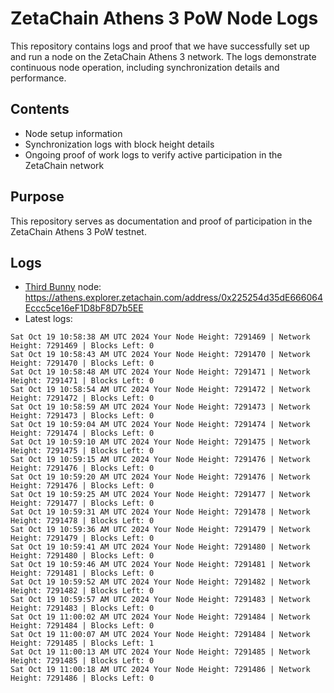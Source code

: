 # ZetaChain Athens 3 PoW Node Logs
This repository contains logs and proof that we have successfully set up and run a node on the ZetaChain Athens 3 network. The logs demonstrate continuous node operation, including synchronization details and performance.

## Contents
- Node setup information
- Synchronization logs with block height details
- Ongoing proof of work logs to verify active participation in the ZetaChain network

## Purpose
This repository serves as documentation and proof of participation in the ZetaChain Athens 3 PoW testnet.

## Logs

- [Third Bunny](https://thirdbunny.xyz/) node: https://athens.explorer.zetachain.com/address/0x225254d35dE666064Eccc5ce16eF1D8bF8D7b5EE
- Latest logs:
```
Sat Oct 19 10:58:38 AM UTC 2024 Your Node Height: 7291469 | Network Height: 7291469 | Blocks Left: 0
Sat Oct 19 10:58:43 AM UTC 2024 Your Node Height: 7291470 | Network Height: 7291470 | Blocks Left: 0
Sat Oct 19 10:58:48 AM UTC 2024 Your Node Height: 7291471 | Network Height: 7291471 | Blocks Left: 0
Sat Oct 19 10:58:54 AM UTC 2024 Your Node Height: 7291472 | Network Height: 7291472 | Blocks Left: 0
Sat Oct 19 10:58:59 AM UTC 2024 Your Node Height: 7291473 | Network Height: 7291473 | Blocks Left: 0
Sat Oct 19 10:59:04 AM UTC 2024 Your Node Height: 7291474 | Network Height: 7291474 | Blocks Left: 0
Sat Oct 19 10:59:10 AM UTC 2024 Your Node Height: 7291475 | Network Height: 7291475 | Blocks Left: 0
Sat Oct 19 10:59:15 AM UTC 2024 Your Node Height: 7291476 | Network Height: 7291476 | Blocks Left: 0
Sat Oct 19 10:59:20 AM UTC 2024 Your Node Height: 7291476 | Network Height: 7291476 | Blocks Left: 0
Sat Oct 19 10:59:25 AM UTC 2024 Your Node Height: 7291477 | Network Height: 7291477 | Blocks Left: 0
Sat Oct 19 10:59:31 AM UTC 2024 Your Node Height: 7291478 | Network Height: 7291478 | Blocks Left: 0
Sat Oct 19 10:59:36 AM UTC 2024 Your Node Height: 7291479 | Network Height: 7291479 | Blocks Left: 0
Sat Oct 19 10:59:41 AM UTC 2024 Your Node Height: 7291480 | Network Height: 7291480 | Blocks Left: 0
Sat Oct 19 10:59:46 AM UTC 2024 Your Node Height: 7291481 | Network Height: 7291481 | Blocks Left: 0
Sat Oct 19 10:59:52 AM UTC 2024 Your Node Height: 7291482 | Network Height: 7291482 | Blocks Left: 0
Sat Oct 19 10:59:57 AM UTC 2024 Your Node Height: 7291483 | Network Height: 7291483 | Blocks Left: 0
Sat Oct 19 11:00:02 AM UTC 2024 Your Node Height: 7291484 | Network Height: 7291484 | Blocks Left: 0
Sat Oct 19 11:00:07 AM UTC 2024 Your Node Height: 7291484 | Network Height: 7291485 | Blocks Left: 1
Sat Oct 19 11:00:13 AM UTC 2024 Your Node Height: 7291485 | Network Height: 7291485 | Blocks Left: 0
Sat Oct 19 11:00:18 AM UTC 2024 Your Node Height: 7291486 | Network Height: 7291486 | Blocks Left: 0
```
